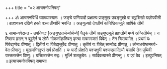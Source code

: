 +++
title = "०२ आचमनोपनिषत्"

+++
ॐ आचमनविधिं व्याख्यास्यामः । जङ्घे पाणिपादौ प्रक्षाल्य प्राङ्मुख उदङ्मुखो वा बद्धशिखो यज्ञोपवीती । ब्राह्मणस्य दक्षिणे हस्ते पञ्च तीर्थानि भवन्ति । अङ्गुल्यग्रे देवतीर्थं कनिष्ठिकामूले आर्षिकं तीर्थं 
 
६ 
सामान्यवेदान्त - उपनिषदः 
[अङ्गुष्ठतर्जन्योर्मध्ये] पैतृकं तीर्थं अङ्गुष्ठमूले ब्रह्मतीर्थं मध्ये अग्नितीर्थम् । न तिष्ठन्न हसन् न बुहुदैर्न च लोमैः गोकर्णाकृतिवत् कृत्वा माषममजलं पिबेत् । तेन त्रिराचामेत् । प्रथमं यः पिवेद्यग्वेदः प्रीणातु । द्वितीयं यः पिबेद्यजुर्वेदः प्रीणातु । तृतीयं यः पिबेत् सामवेदः प्रीणातु । लोमाधरोष्ठमथर्व- वेदः प्रीणातु । मुखमग्नितृप्तं सर्वं प्रोक्षति । यः पादौ प्रोक्षति यश्चक्षुषी यश्चन्द्रमादित्यौ यन्नाभिं तेन पृथिवी यस्ततस्तेन विष्णुः । यच्छिरस्तेन रुद्रः । मूर्ध्नि शतकुबेरः । सर्वदेवत्यास्ते प्रीणन्तु । य एवं वेद । इत्युपनिषत् ॥ 
इत्याचमनोपनिषत् समाप्ता 
